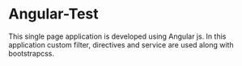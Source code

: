 # Angular-Test
This single page application is developed using Angular js. In this application custom filter, directives and service are used along with bootstrapcss. 
